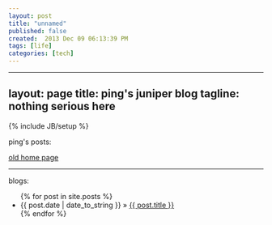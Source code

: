 ```yaml
---
layout: post
title: "unnamed"
published: false
created:  2013 Dec 09 06:13:39 PM
tags: [life]
categories: [tech]
---
```



---
layout: page
title: ping's juniper blog
tagline: nothing serious here
---
{% include JB/setup %}

ping's posts:

[old home page](http://www-in.juniper.net/~pings/index2.html)

- - -

blogs:

<ul class="posts">
  {% for post in site.posts %}
    <li><span>{{ post.date | date_to_string }}</span> &raquo; <a href="{{ BASE_PATH }}{{ post.url }}">{{ post.title }}</a></li>
  {% endfor %}
</ul>

